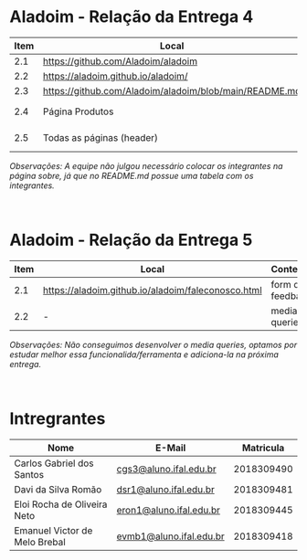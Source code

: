 # Aladoim - Relação da Entrega 4

| Item | Local | Conteúdo | Feito |
| --- | --- | --- | --- |
| 2.1 | https://github.com/Aladoim/aladoim | repositório | ✅ |
| 2.2 | https://aladoim.github.io/aladoim/ | site | ✅ |
| 2.3 | https://github.com/Aladoim/aladoim/blob/main/README.md | integrantes | ✅ |
| 2.4 | Página Produtos | tabela de nutrição | ✅ |
| 2.5 | Todas as páginas (header) | background-image | ✅ |

*Observações:
A equipe não julgou necessário colocar os integrantes na página sobre, já que no README.md possue uma tabela com os integrantes.*

<br>

# Aladoim - Relação da Entrega 5

| Item | Local | Conteúdo | Feito |
| --- | --- | --- | --- |
| 2.1 | https://aladoim.github.io/aladoim/faleconosco.html | form de feedback | ✅ |
| 2.2 | - | media queries | ✖️ |

*Observações:
Não conseguimos desenvolver o media queries, optamos por estudar melhor essa funcionalida/ferramenta e adiciona-la na próxima entrega.*

<br>

# Intregrantes
| Nome | E-Mail | Matricula |
| --- | --- | --- |
| Carlos Gabriel dos Santos | cgs3@aluno.ifal.edu.br | 2018309490 |
| Davi da Silva Romão | dsr1@aluno.ifal.edu.br | 2018309481 |
| Eloi Rocha de Oliveira Neto | eron1@aluno.ifal.edu.br | 2018309445 |
| Emanuel Victor de Melo Brebal | evmb1@aluno.ifal.edu.br | 2018309418 |
